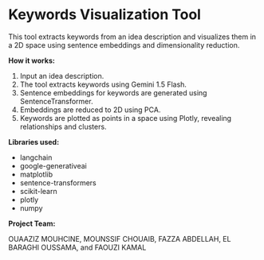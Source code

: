 # Keywords Visualization Tool

This tool extracts keywords from an idea description and visualizes them in a 2D space using sentence embeddings and dimensionality reduction.

**How it works:**

1.  Input an idea description.
2.  The tool extracts keywords using Gemini 1.5 Flash.
3.  Sentence embeddings for keywords are generated using SentenceTransformer.
4.  Embeddings are reduced to 2D using PCA.
5.  Keywords are plotted as points in a space using Plotly, revealing relationships and clusters.

**Libraries used:**

*   langchain
*   google-generativeai
*   matplotlib
*   sentence-transformers
*   scikit-learn
*   plotly
*   numpy

**Project Team:**

OUAAZIZ MOUHCINE, MOUNSSIF CHOUAIB, FAZZA ABDELLAH, EL BARAGHI OUSSAMA, and FAOUZI KAMAL
